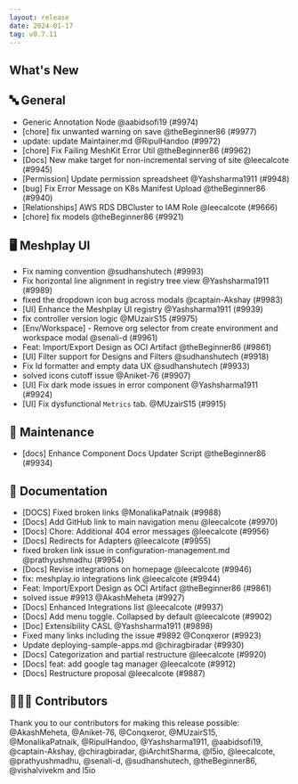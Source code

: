 ```yaml
---
layout: release
date: 2024-01-17
tag: v0.7.11
---
```


## What's New
## 🔤 General
- Generic Annotation Node @aabidsofi19 (#9974)
- [chore] fix unwanted warning on save @theBeginner86 (#9977)
- update: update Maintainer.md @RipulHandoo (#9972)
- [chore] Fix Failing MeshKit Error Util @theBeginner86 (#9962)
- [Docs] New make target for non-incremental serving of site @leecalcote (#9945)
- [Permission] Update permission spreadsheet @Yashsharma1911 (#9948)
- [bug] Fix Error Message on K8s Manifest Upload @theBeginner86 (#9940)
- [Relationships] AWS RDS DBCluster to IAM Role @leecalcote (#9666)
- [chore] fix models @theBeginner86 (#9921)

## 🖥 Meshplay UI

- Fix naming convention @sudhanshutech (#9993)
- Fix horizontal line alignment in registry tree view @Yashsharma1911 (#9989)
- fixed the dropdown icon bug across modals @captain-Akshay (#9983)
- [UI] Enhance the Meshplay UI registry @Yashsharma1911 (#9939)
- fix controller version logic @MUzairS15 (#9975)
- [Env/Workspace] - Remove org selector from create environment and workspace modal @senali-d (#9961)
- Feat: Import/Export Design as OCI Artifact @theBeginner86 (#9861)
- [UI] Filter support for Designs and Filters @sudhanshutech (#9918)
- Fix Id formatter and empty data UX   @sudhanshutech (#9933)
- solved icons cutoff issue @Aniket-76 (#9907)
- [UI] Fix dark mode issues in error component @Yashsharma1911 (#9924)
- [UI] Fix dysfunctional `Metrics` tab. @MUzairS15 (#9915)

## 🧰 Maintenance

- [docs] Enhance Component Docs Updater Script @theBeginner86 (#9934)

## 📖 Documentation

- [DOCS] Fixed broken links @MonalikaPatnaik (#9988)
- [Docs] Add GitHub link to main navigation menu @leecalcote (#9970)
- [Docs] Chore: Additional 404 error messages @leecalcote (#9956)
- [Docs] Redirects for Adapters @leecalcote (#9955)
- fixed broken link issue in configuration-management.md  @prathyushmadhu (#9954)
- [Docs] Revise integrations on homepage @leecalcote (#9946)
- fix: meshplay.io integrations link @leecalcote (#9944)
- Feat: Import/Export Design as OCI Artifact @theBeginner86 (#9861)
- solved issue #9913 @AkashMeheta (#9927)
- [Docs] Enhanced Integrations list @leecalcote (#9937)
- [Docs] Add menu toggle. Collapsed by default @leecalcote (#9902)
- [Doc] Extensibility CASL @Yashsharma1911 (#9898)
- Fixed many links including the issue  #9892 @Conqxeror (#9923)
- Update deploying-sample-apps.md @chiragbiradar (#9930)
- [Docs] Categorization and partial restructure @leecalcote (#9920)
- [Docs] feat: add google tag manager @leecalcote (#9912)
- [Docs] Restructure proposal @leecalcote (#9887)

## 👨🏽‍💻 Contributors

Thank you to our contributors for making this release possible:
@AkashMeheta, @Aniket-76, @Conqxeror, @MUzairS15, @MonalikaPatnaik, @RipulHandoo, @Yashsharma1911, @aabidsofi19, @captain-Akshay, @chiragbiradar, @iArchitSharma, @l5io, @leecalcote, @prathyushmadhu, @senali-d, @sudhanshutech, @theBeginner86, @vishalvivekm and l5io

